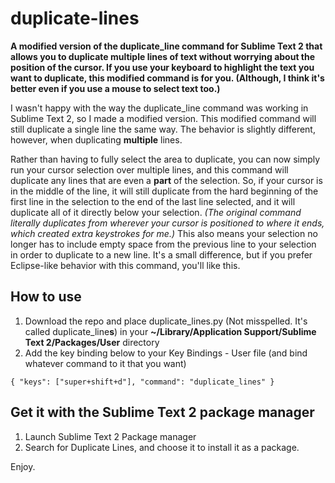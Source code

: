 duplicate-lines
================

**A modified version of the duplicate_line command for Sublime Text 2 that allows you to duplicate multiple lines of text without worrying about the position of the cursor. If you use your keyboard to highlight the text you want to duplicate, this modified command is for you. (Although, I think it's better even if you use a mouse to select text too.)**

I wasn't happy with the way the duplicate_line command was working in Sublime Text 2, so I made a modified version. This modified command will still duplicate a single line the same way. The behavior is slightly different, however, when duplicating **multiple** lines.

Rather than having to fully select the area to duplicate, you can now simply run your cursor selection over multiple lines, and this command will duplicate any lines that are even a **part** of the selection. So, if your cursor is in the middle of the line, it will still duplicate from the hard beginning of the first line in the selection to the end of the last line selected, and it will duplicate all of it directly below your selection. *(The original command literally duplicates from wherever your cursor is positioned to where it ends, which created extra keystrokes for me.)* This also means your selection no longer has to include empty space from the previous line to your selection in order to duplicate to a new line. It's a small difference, but if you prefer Eclipse-like behavior with this command, you'll like this.

How to use
-----------------

1. Download the repo and place duplicate_lines.py (Not misspelled. It's called duplicate_line**s**) in your **~/Library/Application Support/Sublime Text 2/Packages/User** directory
2. Add the key binding below to your Key Bindings - User file (and bind whatever command to it that you want)

```{ "keys": ["super+shift+d"], "command": "duplicate_lines" }```

Get it with the Sublime Text 2 package manager
------------------

1. Launch Sublime Text 2 Package manager
2. Search for Duplicate Lines, and choose it to install it as a package.

Enjoy.
